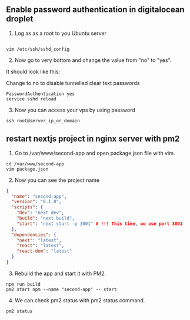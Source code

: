 ## Enable password authentication in digitalocean droplet

1. Log as as a root to you Ubuntu server

```  

vim /etc/ssh/sshd_config

 ```

2. Now go to very bottom and change the value from "no" to "yes".

It should look like this:

Change to no to disable tunnelled clear text passwords
```shell
PasswordAuthentication yes
service sshd reload
```
3. Now you can access your vps by using password
```shell
ssh root@server_ip_or_domain
```


## restart nextjs project in nginx server with pm2

1. Go to /var/www/second-app and open package.json file with vim.
```shell
cd /var/www/second-app
vim package.json
```
2. Now you can see the project name
```json
{
  "name": "second-app",
  "version": "0.1.0",
  "scripts": {
    "dev": "next dev",
    "build": "next build",
    "start": "next start -p 3001" # !!! This time, we use port 3001
  },
  "dependencies": {
    "next": "latest",
    "react": "latest",
    "react-dom": "latest"
  }
}
```
3. Rebuild the app and start it with PM2.
```shell
npm run build
pm2 start npm --name "second-app" -- start
```
4. We can check pm2 status with pm2 status command.
```shell
pm2 status
```